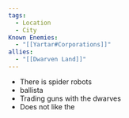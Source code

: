 ```yaml
---
tags:
  - Location
  - City
Known Enemies:
  - "[[Yartar#Corporations]]"
allies:
  - "[[Dwarven Land]]"
---
```

- There is spider robots
- ballista
- Trading guns with the dwarves
- Does not like the